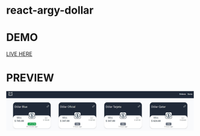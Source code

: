 # react-argy-dollar

# DEMO
[LIVE HERE](https://6512fe413c7c990008ae9ecc--dazzling-caramel-8fe2fb.netlify.app/)

# PREVIEW

![Preview](src/assets/preview1.jpg)
